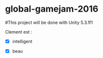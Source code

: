 # global-gamejam-2016
#This project will be done with Unity 5.3.1f1

Clement est :

* [x] intelligent
* [x] beau

